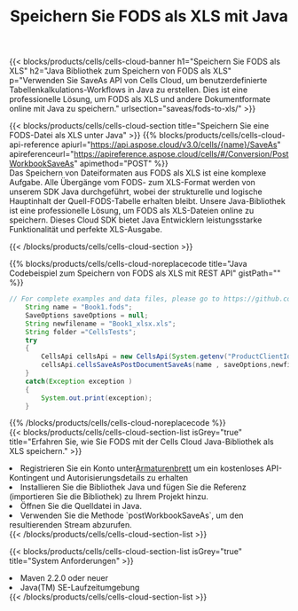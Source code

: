 ﻿---
title:  Speichern Sie FODS als XLS mit Java
description:  Verwendung von Aspose.Cells Cloud SDK for Java zum Speichern der FODS-Formatdatei als XLS-Formatdatei.
kwords: Excel, Save FODS as XLS, REST, Java
howto: How to save FODS as XLS using Aspose.Cells Cloud Java library.
---
{{< blocks/products/cells/cells-cloud-banner h1="Speichern Sie FODS als XLS" h2="Java Bibliothek zum Speichern von FODS als XLS" p="Verwenden Sie SaveAs API von Cells Cloud, um benutzerdefinierte Tabellenkalkulations-Workflows in Java zu erstellen. Dies ist eine professionelle Lösung, um FODS als XLS und andere Dokumentformate online mit Java zu speichern." urlsection="saveas/fods-to-xls/" >}}

{{< blocks/products/cells/cells-cloud-section title="Speichern Sie eine FODS-Datei als XLS unter Java" >}}
{{% blocks/products/cells/cells-cloud-api-reference apiurl="https://api.aspose.cloud/v3.0/cells/{name}/SaveAs" apireferenceurl="https://apireference.aspose.cloud/cells/#/Conversion/PostWorkbookSaveAs" apimethod="POST" %}}
<br/>
Das Speichern von Dateiformaten aus FODS als XLS ist eine komplexe Aufgabe. Alle Übergänge vom FODS- zum XLS-Format werden von unserem SDK Java durchgeführt, wobei der strukturelle und logische Hauptinhalt der Quell-FODS-Tabelle erhalten bleibt. Unsere Java-Bibliothek ist eine professionelle Lösung, um FODS als XLS-Dateien online zu speichern. Dieses Cloud SDK bietet Java Entwicklern leistungsstarke Funktionalität und perfekte XLS-Ausgabe.

{{< /blocks/products/cells/cells-cloud-section >}}

{{% blocks/products/cells/cells-cloud-noreplacecode title="Java Codebeispiel zum Speichern von FODS als XLS mit REST API" gistPath="" %}}
  
```java
// For complete examples and data files, please go to https://github.com/aspose-cells-cloud/aspose-cells-cloud-java/
    String name = "Book1.fods";
    SaveOptions saveOptions = null;
    String newfilename = "Book1_xlsx.xls";
    String folder ="CellsTests";
    try 
    {
        CellsApi cellsApi = new CellsApi(System.getenv("ProductClientId"), System.getenv("ProductClientSecret"));
        cellsApi.cellsSaveAsPostDocumentSaveAs(name , saveOptions,newfilename,false,false,folder,null,null,null,true);                       
    }
    catch(Exception exception )
    {
        System.out.print(exception);
    }
```
  
{{% /blocks/products/cells/cells-cloud-noreplacecode %}}
<br/>
{{< blocks/products/cells/cells-cloud-section-list isGrey="true" title="Erfahren Sie, wie Sie FODS mit der Cells Cloud Java-Bibliothek als XLS speichern." >}}
<li> Registrieren Sie ein Konto unter<a href="https://dashboard.aspose.cloud/">Armaturenbrett</a> um ein kostenloses API-Kontingent und Autorisierungsdetails zu erhalten</li>
<li>Installieren Sie die Bibliothek Java und fügen Sie die Referenz (importieren Sie die Bibliothek) zu Ihrem Projekt hinzu.</li>
<li>Öffnen Sie die Quelldatei in Java.</li>
<li>Verwenden Sie die Methode `postWorkbookSaveAs`, um den resultierenden Stream abzurufen.</li>
{{< /blocks/products/cells/cells-cloud-section-list >}}

{{< blocks/products/cells/cells-cloud-section-list isGrey="true" title="System Anforderungen" >}}
<li>Maven 2.2.0 oder neuer</li>
<li>Java(TM) SE-Laufzeitumgebung</li>
{{< /blocks/products/cells/cells-cloud-section-list >}}
